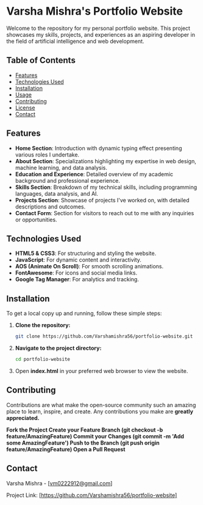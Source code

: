 # Varsha Mishra's Portfolio Website

Welcome to the repository for my personal portfolio website. This project showcases my skills, projects, and experiences as an aspiring developer in the field of artificial intelligence and web development.


## Table of Contents

- [Features](#features)
- [Technologies Used](#technologies-used)
- [Installation](#installation)
- [Usage](#usage)
- [Contributing](#contributing)
- [License](#license)
- [Contact](#contact)

## Features

- **Home Section**: Introduction with dynamic typing effect presenting various roles I undertake.
- **About Section**: Specializations highlighting my expertise in web design, machine learning, and data analysis.
- **Education and Experience**: Detailed overview of my academic background and professional experience.
- **Skills Section**: Breakdown of my technical skills, including programming languages, data analysis, and AI.
- **Projects Section**: Showcase of projects I've worked on, with detailed descriptions and outcomes.
- **Contact Form**: Section for visitors to reach out to me with any inquiries or opportunities.

## Technologies Used

- **HTML5 & CSS3**: For structuring and styling the website.
- **JavaScript**: For dynamic content and interactivity.
- **AOS (Animate On Scroll)**: For smooth scrolling animations.
- **FontAwesome**: For icons and social media links.
- **Google Tag Manager**: For analytics and tracking.

## Installation

To get a local copy up and running, follow these simple steps:

1. **Clone the repository:**
   ```bash
   git clone https://github.com/Varshamishra56/portfolio-website.git

2. **Navigate to the project directory:**
   
   ```bash
   cd portfolio-website
   
3. Open **index.html** in your preferred web browser to view the website.

## Contributing
Contributions are what make the open-source community such an amazing place to learn, inspire, and create. Any contributions you make are **greatly appreciated.**

**Fork the Project
Create your Feature Branch (git checkout -b feature/AmazingFeature)
Commit your Changes (git commit -m 'Add some AmazingFeature')
Push to the Branch (git push origin feature/AmazingFeature)
Open a Pull Request**

## Contact
Varsha Mishra - [vm0222912@gmail.com]

Project Link: [https://github.com/Varshamishra56/portfolio-website]

